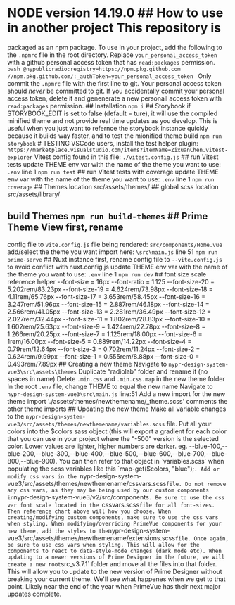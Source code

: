 # NODE version 14.19.0 ## How to use in another project This repository is
packaged as an npm package. To use in your project, add the following to the
`.npmrc` file in the root directory. Replace `your_personal_access_token` with a
github personal access token that has `read:packages` permission. ```bash
@nypublicradio:registry=https://npm.pkg.github.com
//npm.pkg.github.com/:_authToken=your_personal_access_token ``` Only commit the
`.npmrc` file with the first line to git. Your personal access token should
*never* be committed to git. If you accidentally commit your personal access
token, delete it and genenerate a new personall access token with
`read:packages` permission. ## Installation ``` npm i ``` ## Storybook if
STORYBOOK_EDIT is set to false (default = ture), it will use the compiled
minified theme and not provide real time updates as you develop. This is useful
when you just want to refernce the storybook instance quickly because it builds
way faster, and to test the mionified theme build ``` npm run storybook ``` #
TESTING VSCode users, install the test helper plugin:
`https://marketplace.visualstudio.com/items?itemName=ZixuanChen.vitest-explorer`
Vitest config found in this file: `./vitest.config.js` ## run Vitest tests
update THEME env var with the name of the theme you want to use: `.env` line 1
``` npm run test ``` ## run Vitest tests with coverage update THEME env var with
the name of the theme you want to use: `.env` line 1 ``` npm run coverage ``` ##
Themes location src/assets/themes/ ## global scss location src/assets/library/
## build Themes ``` npm run build-themes ``` ## Prime Theme View first, rename
config file to `vite.config.js` file being rendered: `src/components/Home.vue`
add/select the theme you want import here: `\src\main.js` line 51 ``` npm run
prime-serve ``` ## Nuxt instance first, rename config file to `--vite.config.js`
to avoid conflict with nuxt.config.js update THEME env var with the name of the
theme you want to use: `.env` line 1 ``` npm run dev ``` ## font size scale
reference helper --font-size = 16px --font-ratio = 1.125 --font-size-20 =
5.202rem/83.23px --font-size-19 = 4.624rem/73.98px --font-size-18 =
4.11rem/65.76px --font-size-17 = 3.653rem/58.45px --font-size-16 =
3.247rem/51.96px --font-size-15 = 2.887rem/46.18px --font-size-14 =
2.566rem/41.05px --font-size-13 = 2.281rem/36.49px --font-size-12 =
2.027rem/32.44px --font-size-11 = 1.802rem/28.83px --font-size-10 =
1.602rem/25.63px --font-size-9 = 1.424rem/22.78px --font-size-8 =
1.266rem/20.25px --font-size-7 = 1.125rem/18.00px --font-size-6 = 1rem/16.00px
--font-size-5 = 0.889rem/14.22px --font-size-4 = 0.79rem/12.64px --font-size-3 =
0.702rem/11.24px --font-size-2 = 0.624rem/9.99px --font-size-1 = 0.555rem/8.88px
--font-size-0 = 0.493rem/7.89px ## Creating a new theme Navigate to
`nypr-design-system-vue3\src\assets\themes` Duplicate “radiolab” folder and
rename it (no spaces in name) Delete `.min.css` and `.min.css.map` in the new
theme folder In the root `.env` file, change THEME to equal the new name
Navigate to `nypr-design-system-vue3\src\main.js` line:51 Add a new import for
the new theme import './assets/themes/newthemename/_theme.scss' comments the
other theme imports ## Updating the new theme Make all variable changes to the
`nypr-design-system-vue3/src/assets/themes/newthemename/variables.scss` file.
Put all your colors into the $colors sass object (this will export a gradient
for each color that you can use in your project where the "-500" version is the
selected color. Lower values are lighter, higher numbers are darker. eg.
--blue-100,--blue-200,--blue-300,--blue-400,--blue-500,--blue-600,--blue-700,--blue-800,--blue-900).
You can then refer to that object in `variables.scss` when populating the scss
variables like this `map-get($colors, "blue");`. Add or modify css vars in the
`nypr-design-system-vue3/src/assets/themes/newthemename/cssvars.scss` file. Do
not remove any css vars, as they may be being used by our custom components in
`nypr-design-system-vue3/v2/src/components`. Be sure to use the css var font
scale located in the `cssvars.scss` file for all font-sizes. Then reference
chart above will how you choose. When creating/modifying custom components, make
sure to use the css vars when styling. When modifying/overriding PrimeVue
components for your new theme, add the styles to the
`nypr-design-system-vue3/src/assets/themes/newthemename/extensions.scss` file.
Once again, be sure to use css vars when styling. This will allow for the
components to react to data-style-mode changes (dark mode etc). When updating to
a newer versions of Prime Designer in the future, we will create a new root
`src_v3.7.1` folder and move all the files into that folder. This will allow you
to update to the new version of Prime Designer without breaking your current
theme. We'll see what happenes when we get to that point. Likely near the end of
the year when PrimeVue has their next major updates complete.
